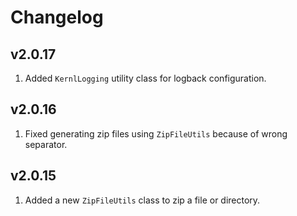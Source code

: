 # Changelog

## v2.0.17

1. Added `KernlLogging` utility class for logback configuration.

## v2.0.16

1. Fixed generating zip files using `ZipFileUtils` because of wrong separator.

## v2.0.15

1. Added a new `ZipFileUtils` class to zip a file or directory.